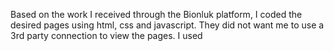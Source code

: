 Based on the work I received through the Bionluk platform, I coded the desired pages using html, css and javascript. They did not want me to use a 3rd party connection to view the pages. I used <template> to display pages dynamically.

